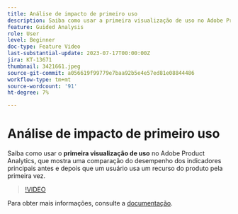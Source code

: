 ```yaml
---
title: Análise de impacto de primeiro uso
description: Saiba como usar a primeira visualização de uso no Adobe Product Analytics, que mostra uma comparação do desempenho dos indicadores principais antes e depois que um usuário usa um recurso de produto pela primeira vez.
feature: Guided Analysis
role: User
level: Beginner
doc-type: Feature Video
last-substantial-update: 2023-07-17T00:00:00Z
jira: KT-13671
thumbnail: 3421661.jpeg
source-git-commit: a056619f99779e7baa92b5e4e57ed81e08844486
workflow-type: tm+mt
source-wordcount: '91'
ht-degree: 7%

---
```



# Análise de impacto de primeiro uso

Saiba como usar o **primeira visualização de uso** no Adobe Product Analytics, que mostra uma comparação do desempenho dos indicadores principais antes e depois que um usuário usa um recurso do produto pela primeira vez.

>[!VIDEO](https://video.tv.adobe.com/v/3421661/?learn=on)

Para obter mais informações, consulte a [documentação](https://experienceleague.adobe.com/docs/analytics-platform/using/guided-analysis/impact/first-use.html).
